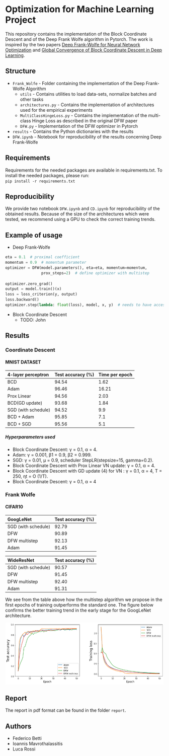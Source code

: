 # Optimization for Machine Learning Project
This repository contains the implementation of the Block Coordinate Descent and of the Deep Frank Wolfe algorithm in Pytorch. The work is inspired by the two papers [Deep Frank-Wolfe for Neural Network Optimization](https://arxiv.org/pdf/1811.07591.pdf) and [Global Convergence of Block Coordinate Descent in Deep Learning](https://arxiv.org/pdf/1803.00225.pdf).

## Structure
* `Frank_Wolfe` - Folder containing the implementation of the Deep Frank-Wolfe Algorithm
  * `utils` - Contains utilities to load data-sets, normalize batches and other tasks
  * `architectures.py` - Contains the implementation of architectures used for the empirical experiments
  * `MultiClassHingeLoss.py` - Contains the implementation of the multi-class Hinge Loss as described in the original DFW paper
  * `DFW.py` - Implementation of the DFW optimizer in Pytorch
* `results` - Contains the Python dictionaries with the results
*  `DFW.ipynb` - Notebook for reproducibility of the results concerning Deep Frank-Wolfe 

## Requirements
Requirements for the needed packages are available in requirements.txt. To install the needed packages, please run:\
`pip install -r requirements.txt`
## Reproducibility
We provide two notebook `DFW.ipynb` and `CD.ipynb` for reproducibility of the obtained results. 
Because of the size of the architectures which were tested, we recommend using a GPU to check the correct training trends. 

## Example of usage
* Deep Frank-Wolfe
```python
eta = 0.1  # proximal coefficient
momentum = 0.9  # momentum parameter
optimizer = DFW(model.parameters(), eta=eta, momentum=momentum,
                prox_steps=2)  # define optimizer with multistep

optimizer.zero_grad()
output = model.train()(x)
loss = loss_criterion(y, output)
loss.backward()
optimizer.step(lambda: float(loss), model, x, y)  # needs to have access to the loss and the model
```
* Block Coordinate Descent
  * TODO: John

## Results

### Coordinate Descent

#### MNIST DATASET


| 4-layer perceptron   |  Test accuracy (%)|  Time per epoch
|:---------------------|-------------------|-------------------|
| BCD                  | 94.54             |      1.62         |
| Adam                 | 96.46             |      16.21        |
| Prox Linear          | 94.56             |      2.03         |
| BCD(GD update)       | 93.68             |      1.84         |
| SGD (with schedule)  | 94.52             |      9.9          |
| BCD + Adam           | 95.85             |      7.1          |
| BCD + SGD            | 95.56             |      5.1          |

##### Hyperparameters used

* Block Coordinate Descent: γ = 0.1, α = 4.
* Adam: γ = 0.001, β1 = 0.9, β2 = 0.999.
* SGD: γ = 0.01, μ = 0.9, scheduler StepLR(stepsize=15,
gamma=0.2).
* Block Coordinate Descent with Prox Linear VN update:
γ = 0.1, α = 4.
* Block Coordinate Descent with GD update (4) for VN :
γ = 0.1, α = 4, T = 250, ηt = O (1/T).
* Block Coordinate Descent: γ = 0.1, α = 4

### Frank Wolfe
#### CIFAR10
| GoogLeNet            |  Test accuracy (%)|
|:---------------------|-------------------|
| SGD (with schedule)  | 92.79             | 
| DFW                  | 90.89             |
| DFW multistep        | 92.13             | 
| Adam                 | 91.45             |

| WideResNet          | Test accuracy (%)  |
|:--------------------|------------------- |
| SGD (with schedule) | 90.57              | 
| DFW                 | 91.45              | 
| DFW multistep       | 92.40              |  
| Adam                | 91.31              | 

We see from the table above how the multistep algorithm we propose in the first epochs
of training outperforms the standard one. The figure below confirms the better training
trend in the early stage for the GoogLeNet architecture.

![plot](./figures/GoogLeNet_CIFAR10.png)

## Report
The report in pdf format can be found in the folder `report`.

## Authors
- Federico Betti
- Ioannis Mavrothalassitis
- Luca Rossi
